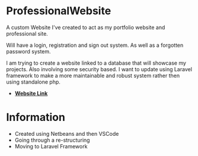 # ProfessionalWebsite
A custom Website I've created to act as my portfolio website and professional site.

Will have a login, registration and sign out system. As well as a forgotten password system.

I am trying to create a website linked to a database that will showcase my projects. Also involving some security based.
I want to update using Laravel framework to make a more maintainable and robust system rather then using standalone php.

  - <b>[Website Link](https://www.umlabs.me)</b>

# Information
  - Created using Netbeans and then VSCode
  - Going through a re-structuring
  - Moving to Laravel Framework

